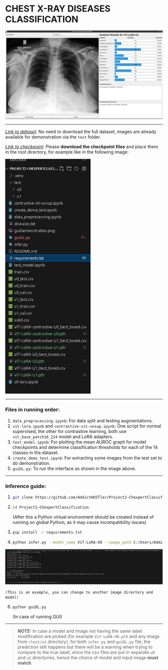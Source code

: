 # CHEST X-RAY DISEASES CLASSIFICATION
![alt text](guiDemonstration.png)

***

[*Link to dataset*](https://www.kaggle.com/datasets/ashery/chexpert): No need to download the full dataset, images are already available for demonstration via the `test` folder.

[*Link to checkpoint*](https://drive.google.com/drive/folders/19QHupl7XllVxH3yes509_t9xFEXke6mN?usp=sharing): Please **download the checkpoint files** and place them in the root directory, for example like in the following image:

![alt text](Directory.png)

***

### Files in running order:
1.  `data_preprocessing.ipynb`: For data split and testing augmentations.
2.  `vit-lora.ipynb` and `contrastive-vit-unsup.ipynb`: One script for normal supervised, the other for contrastive learning, both use `vit_base_patch16_224` model and LoRA adapters.
3.  `test_model.ipynb`: For plotting the mean AUROC graph for model checkpoints and determine classification thresholds for each of the 14 classes in the dataset.
4.  `create_demo_test.ipynb`: For extracting some images from the test set to do demonstration.
5.  `guiDL.py`: To run the interface as shown in the image above.

***

### Inference guide:
1.  ```bash
    git clone https://github.com/AddictHUSTler/Project2-ChexpertClassification
    ```
2.  ```bash
    cd Project2-ChexpertClassification
    ```
    (After this a Python virtual environment should be created instead of running on global Python, as it may cause incompatibility issues)
3.  ```bash
    pip install -r requirements.txt
    ```
4.  ```bash
    python infer.py --model_name ViT-LoRA-U0 --image_path C:/Users/Administrator/Project2-ChexpertClassification/test/u0/chexpert/train/patient00006/study1/view1_frontal.jpg
    ```

![alt text](inferenceDemo.png)


    (This is an example, you can change to another image directory and model)
6.  ```bash
    python guiDL.py
    ```
    (In case of running GUI)

***

> ***NOTE:*** In case a model and image not having the same label modification are picked (for example `Vit-LoRA-U0.pth` and any image from `/test/u1` directory), for both `infer.py` and `guiDL.py` file, the prediction still happens but there will be a warning when trying to compare to the true label, since the csv files are put in separate `u0` and `u1` directories, hence the choice of model and input image **must match**.
